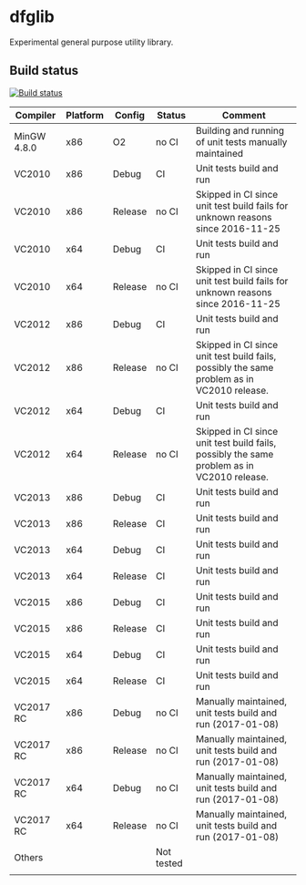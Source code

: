 # dfglib

Experimental general purpose utility library.

## Build status

[![Build status](https://ci.appveyor.com/api/projects/status/89v23h19mvv9k5u3/branch/master?svg=true)](https://ci.appveyor.com/project/tc3t/dfglib/branch/master)

| Compiler      | Platform      | Config  | Status | Comment |
| ------------- | ------------- | -----   | ------ | ------- |
| MinGW 4.8.0   | x86           | O2      | no CI  | Building and running of unit tests manually maintained |
| VC2010        | x86           | Debug   | CI | Unit tests build and run |
| VC2010        | x86           | Release | no CI | Skipped in CI since unit test build fails for unknown reasons since 2016-11-25 |
| VC2010        | x64           | Debug   | CI | Unit tests build and run |
| VC2010        | x64           | Release | no CI | Skipped in CI since unit test build fails for unknown reasons since 2016-11-25 |
| VC2012        | x86           | Debug   | CI | Unit tests build and run |
| VC2012        | x86           | Release | no CI | Skipped in CI since unit test build fails, possibly the same problem as in VC2010 release. |
| VC2012        | x64           | Debug   | CI | Unit tests build and run |
| VC2012        | x64           | Release | no CI | Skipped in CI since unit test build fails, possibly the same problem as in VC2010 release. |
| VC2013        | x86           | Debug   | CI | Unit tests build and run |
| VC2013        | x86           | Release | CI | Unit tests build and run |
| VC2013        | x64           | Debug   | CI | Unit tests build and run |
| VC2013        | x64           | Release | CI | Unit tests build and run |
| VC2015        | x86           | Debug   | CI | Unit tests build and run |
| VC2015        | x86           | Release | CI | Unit tests build and run |
| VC2015        | x64           | Debug   | CI | Unit tests build and run |
| VC2015        | x64           | Release | CI | Unit tests build and run |
| VC2017 RC     | x86           | Debug   | no CI | Manually maintained, unit tests build and run (2017-01-08) |
| VC2017 RC     | x86           | Release | no CI | Manually maintained, unit tests build and run (2017-01-08) |
| VC2017 RC     | x64           | Debug   | no CI | Manually maintained, unit tests build and run (2017-01-08) |
| VC2017 RC     | x64           | Release | no CI | Manually maintained, unit tests build and run (2017-01-08) |
| Others        |               |         | Not tested |  |
||||||
